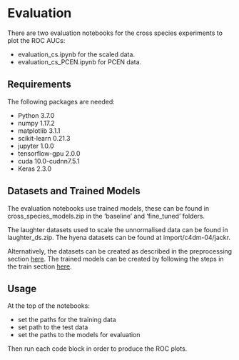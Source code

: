 # Evaluation
There are two evaluation notebooks for the cross species experiments to plot the ROC AUCs:
* evaluation_cs.ipynb for the scaled data.
* evaluation_cs_PCEN.ipynb for PCEN data. 

## Requirements
The following packages are needed:
* Python 3.7.0
* numpy 1.17.2
* matplotlib 3.1.1
* scikit-learn 0.21.3
* jupyter 1.0.0
* tensorflow-gpu 2.0.0
* cuda 10.0-cudnn7.5.1
* Keras 2.3.0

## Datasets and Trained Models
The evaluation notebooks use trained models, these can be found in cross_species_models.zip in the ‘baseline’ and ‘fine_tuned’ folders.

The laughter datasets used to scale the unnormalised data can be found in laughter_ds.zip.
The hyena datasets can be found at import/c4dm-04/jackr. 

Alternatively, the datasets can be created as described in the preprocessing section [here](/preprocessing). The trained models can be created by following the steps in the train section [here](/train).

## Usage
At the top of the notebooks:
* set the paths for the training data
* set path to the test data
* set the paths to the models for evaluation

Then run each code block in order to produce the ROC plots.

